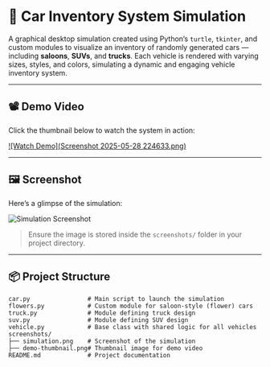 # 🚗 Car Inventory System Simulation

A graphical desktop simulation created using Python’s `turtle`, `tkinter`, and custom modules to visualize an inventory of randomly generated cars — including **saloons**, **SUVs**, and **trucks**. Each vehicle is rendered with varying sizes, styles, and colors, simulating a dynamic and engaging vehicle inventory system.

---

## 📽️ Demo Video

Click the thumbnail below to watch the system in action:

[![Watch Demo](Screenshot 2025-05-28 224633.png)](https://drive.google.com/file/d/1is38YtbzJasvvGFLT9VpASEQBwY7ypFD/view?usp=sharing)



---

## 🖼️ Screenshot

Here’s a glimpse of the simulation:

![Simulation Screenshot](screenshots/simulation.png)

> Ensure the image is stored inside the `screenshots/` folder in your project directory.

---

## 📦 Project Structure

```plaintext
car.py                # Main script to launch the simulation
flowers.py            # Custom module for saloon-style (flower) cars
truck.py              # Module defining truck design
suv.py                # Module defining SUV design
vehicle.py            # Base class with shared logic for all vehicles
screenshots/
├── simulation.png    # Screenshot of the simulation
├── demo-thumbnail.png# Thumbnail image for demo video
README.md             # Project documentation





 
